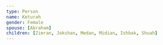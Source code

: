 ```yaml
---
type: Person
name: Keturah
gender: Female
spouse: [Abraham]
children: [Zimran, Jokshan, Medan, Midian, Ishbak, Shuah]
---
```

